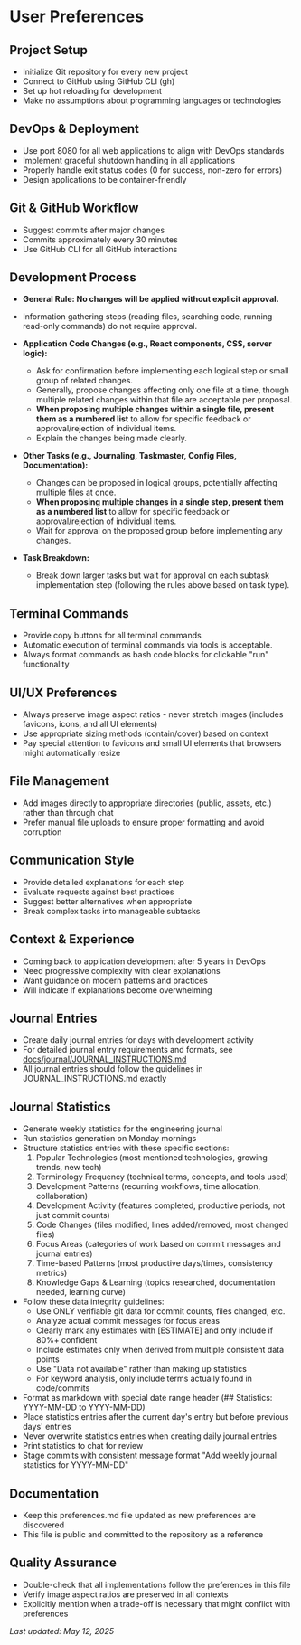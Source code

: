 # User Preferences

## Project Setup
- Initialize Git repository for every new project
- Connect to GitHub using GitHub CLI (gh)
- Set up hot reloading for development
- Make no assumptions about programming languages or technologies

## DevOps & Deployment
- Use port 8080 for all web applications to align with DevOps standards
- Implement graceful shutdown handling in all applications
- Properly handle exit status codes (0 for success, non-zero for errors)
- Design applications to be container-friendly

## Git & GitHub Workflow
- Suggest commits after major changes
- Commits approximately every 30 minutes
- Use GitHub CLI for all GitHub interactions

## Development Process

- **General Rule: No changes will be applied without explicit approval.**
- Information gathering steps (reading files, searching code, running read-only commands) do not require approval.

- **Application Code Changes (e.g., React components, CSS, server logic):**
  - Ask for confirmation before implementing each logical step or small group of related changes.
  - Generally, propose changes affecting only one file at a time, though multiple related changes within that file are acceptable per proposal.
  - **When proposing multiple changes within a single file, present them as a numbered list** to allow for specific feedback or approval/rejection of individual items.
  - Explain the changes being made clearly.

- **Other Tasks (e.g., Journaling, Taskmaster, Config Files, Documentation):**
  - Changes can be proposed in logical groups, potentially affecting multiple files at once.
  - **When proposing multiple changes in a single step, present them as a numbered list** to allow for specific feedback or approval/rejection of individual items.
  - Wait for approval on the proposed group before implementing any changes.

- **Task Breakdown:**
  - Break down larger tasks but wait for approval on each subtask implementation step (following the rules above based on task type).

## Terminal Commands
- Provide copy buttons for all terminal commands
- Automatic execution of terminal commands via tools is acceptable.
- Always format commands as bash code blocks for clickable "run" functionality

## UI/UX Preferences
- Always preserve image aspect ratios - never stretch images (includes favicons, icons, and all UI elements)
- Use appropriate sizing methods (contain/cover) based on context
- Pay special attention to favicons and small UI elements that browsers might automatically resize

## File Management
- Add images directly to appropriate directories (public, assets, etc.) rather than through chat
- Prefer manual file uploads to ensure proper formatting and avoid corruption

## Communication Style
- Provide detailed explanations for each step
- Evaluate requests against best practices
- Suggest better alternatives when appropriate
- Break complex tasks into manageable subtasks

## Context & Experience
- Coming back to application development after 5 years in DevOps
- Need progressive complexity with clear explanations
- Want guidance on modern patterns and practices
- Will indicate if explanations become overwhelming

## Journal Entries
- Create daily journal entries for days with development activity
- For detailed journal entry requirements and formats, see [docs/journal/JOURNAL_INSTRUCTIONS.md](./journal/JOURNAL_INSTRUCTIONS.md)
- All journal entries should follow the guidelines in JOURNAL_INSTRUCTIONS.md exactly

## Journal Statistics
- Generate weekly statistics for the engineering journal
- Run statistics generation on Monday mornings
- Structure statistics entries with these specific sections:
  1. Popular Technologies (most mentioned technologies, growing trends, new tech)
  2. Terminology Frequency (technical terms, concepts, and tools used)
  3. Development Patterns (recurring workflows, time allocation, collaboration)
  4. Development Activity (features completed, productive periods, not just commit counts)
  5. Code Changes (files modified, lines added/removed, most changed files)
  6. Focus Areas (categories of work based on commit messages and journal entries)
  7. Time-based Patterns (most productive days/times, consistency metrics)
  8. Knowledge Gaps & Learning (topics researched, documentation needed, learning curve)
- Follow these data integrity guidelines:
  - Use ONLY verifiable git data for commit counts, files changed, etc.
  - Analyze actual commit messages for focus areas
  - Clearly mark any estimates with [ESTIMATE] and only include if 80%+ confident
  - Include estimates only when derived from multiple consistent data points
  - Use "Data not available" rather than making up statistics
  - For keyword analysis, only include terms actually found in code/commits
- Format as markdown with special date range header (## Statistics: YYYY-MM-DD to YYYY-MM-DD)
- Place statistics entries after the current day's entry but before previous days' entries
- Never overwrite statistics entries when creating daily journal entries
- Print statistics to chat for review
- Stage commits with consistent message format "Add weekly journal statistics for YYYY-MM-DD"

## Documentation
- Keep this preferences.md file updated as new preferences are discovered
- This file is public and committed to the repository as a reference

## Quality Assurance
- Double-check that all implementations follow the preferences in this file
- Verify image aspect ratios are preserved in all contexts
- Explicitly mention when a trade-off is necessary that might conflict with preferences

*Last updated: May 12, 2025* 